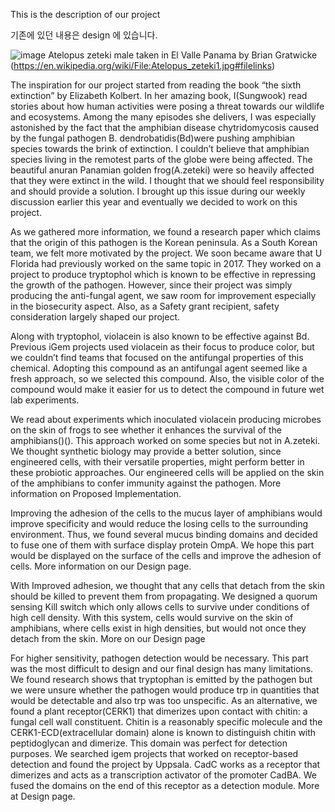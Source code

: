 This is the description of our project

기존에 있던 내용은 design 에 있습니다.

![image](https://user-images.githubusercontent.com/87188354/133916832-f99b33b3-2390-4415-b899-110eb1a7d15f.png)
Atelopus zeteki male taken in El Valle Panama by Brian Gratwicke (https://en.wikipedia.org/wiki/File:Atelopus_zeteki1.jpg#filelinks)

The inspiration for our project started from reading the book “the sixth extinction” by Elizabeth Kolbert. In her amazing book, I(Sungwook) read stories about how human activities were posing a threat towards our wildlife and ecosystems. Among the many episodes she delivers, I was especially astonished by the fact that the amphibian disease chytridomycosis caused by the fungal pathogen B. dendrobatidis(Bd)were pushing amphibian species towards the brink of extinction. I couldn’t believe that amphibian species living in the remotest parts of the globe were being affected. The beautiful anuran Panamian golden frog(A.zeteki) were so heavily affected that they were extinct in the wild. I thought that we should feel responsibility and should provide a solution. I brought up this issue during our weekly discussion earlier this year and eventually we decided to work on this project. 

As we gathered more information, we found a research paper which claims that the origin of this pathogen is the Korean peninsula. As a South Korean team, we felt more motivated by the project. 
We soon became aware that U Florida had previously worked on the same topic in 2017. They worked on a project to produce tryptophol which is known to be effective in repressing the growth of the pathogen. However, since their project was simply producing the anti-fungal agent, we saw room for improvement especially in the biosecurity aspect. Also, as a Safety grant recipient, safety consideration largely shaped our project. 

Along with tryptophol, violacein is also known to be effective against Bd. Previous iGem projects used violacein as their focus to produce color, but we couldn’t find teams that focused on the antifungal properties of this chemical. Adopting this compound as an antifungal agent seemed like a fresh approach, so we selected this compound. Also, the visible color of the compound would make it easier for us to detect the compound in future wet lab experiments. 

We read about experiments which inoculated violacein producing microbes on the skin of frogs to see whether it enhances the survival of the amphibians()(). This approach worked on some species but not in A.zeteki. We thought synthetic biology may provide a better solution, since engineered cells, with their versatile properties, might perform better in these probiotic approaches. Our engineered cells will be applied on the skin of the amphibians to confer immunity against the pathogen. More information on Proposed Implementation.

Improving the adhesion of the cells to the mucus layer of amphibians would improve specificity and would reduce the losing cells to the surrounding environment. Thus, we found several mucus binding domains and decided to fuse one of them with surface display protein OmpA. We hope this part would be displayed on the surface of the cells and improve the adhesion of cells. More information on our Design page.

With Improved adhesion, we thought that any cells that detach from the skin should be killed to prevent them from propagating. We designed a quorum sensing Kill switch which only allows cells to survive under conditions of high cell density. With this system, cells would survive on the skin of amphibians, where cells exist in high densities, but would not once they detach from the skin. More on our Design page

For higher sensitivity, pathogen detection would be necessary. This part was the most difficult to design and our final design has many limitations. We found research shows that tryptophan is emitted by the pathogen but we were unsure whether the pathogen would produce trp in quantities that would be detectable and also trp was too unspecific. 
As an alternative, we found a plant receptor(CERK1) that dimerizes upon contact with chitin: a fungal cell wall constituent. Chitin is a reasonably specific molecule and the CERK1-ECD(extracellular domain) alone is known to distinguish chitin with peptidoglycan and dimerize. This domain was perfect for detection purposes. We searched igem projects that worked on receptor-based detection and found the project by Uppsala. CadC works as a receptor that dimerizes and acts as a transcription activator of the promoter CadBA. We fused the domains on the end of this receptor as a detection module. More at Design page.
